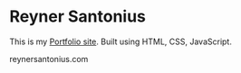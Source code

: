 # Reyner Santonius

This is my [Portfolio site](reynersantonius.com). Built using HTML, CSS, JavaScript.

reynersantonius.com